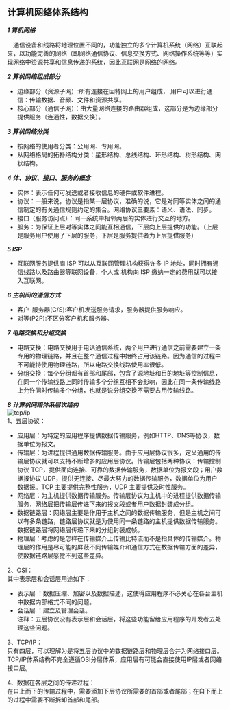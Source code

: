  计算机网络体系结构
---
***1 算机网络***<br>

&emsp;通信设备和线路将地理位置不同的，功能独立的多个计算机系统（网络）互联起来，以功能完善的网络（即网络通信协议、信息交换方式、网络操作系统等等）实现网络中资源共享和信息传递的系统，因此互联网是网络的网络。  

***2 算机网络组成部分***<br>

* 边缘部分（资源子网）:所有连接在因特网上的用户组成， 用户可以进行通信：传输数据、音频、文件和资源共享。<br>
* 核心部分（通信子网）：由大量网络连接的路由器组成，这部分是为边缘部分提供服务（连通性，数据交换）。  
  
***3 算机网络分类***
* 按网络的使用者分类：公用网、专用网。
* 从网络格局的拓扑结构分类：星形结构、总线结构、环形结构、树形结构、网状结构。

***4 体、协议、接口、服务的概念***
* 实体：表示任何可发送或者接收信息的硬件或软件进程。
* 协议：一般来说，协议是指某一层协议，准确的说，它是对同等实体之间的通信制定的有关通信规则约定的集合。网络协议三要素：语义、语法、同步。  
* 接口（服务访问点）：同一系统中相邻两层的实体进行交互的地方。  
* 服务：为保证上层对等实体之间能互相通信，下层向上层提供的功能。（上层是服务用户使用了下层的服务，下层是服务提供者为上层提供服务）  
  
***5 ISP***  
* 互联网服务提供商 ISP 可以从互联网管理机构获得许多 IP 地址，同时拥有通信线路以及路由器等联网设备，个人或
机构向 ISP 缴纳一定的费用就可以接入互联网。
  
***6 主机间的通信方式***  
* 客户-服务器(C/S):客户机发送服务请求，服务器提供服务响应。  
* 对等(P2P):不区分客户机和服务器。

***7 电路交换和分组交换***  
* 电路交换：电路交换用于电话通信系统，两个用户进行通信之前需要建立一条专用的物理链路，并且在整个通信过程中始终占用该链路。因为通信的过程中不可能持使用物理链路，所以电路交换线路使用率很低。  
* 分组交换：每个分组都有首部和尾部，包含了源地址和目的地址等控制信息，在同一个传输线路上同时传输多个分组互相不会影响，因此在同一条传输线路上允许同时传输多个分组，也就是说分组交换不需要占用传输线路。  
  
***8 计算机网络体系层次结构***  
![tcp/ip](https://github.com/zhuqianqian1996/CS-Master-Note/blob/%E8%AE%A1%E7%AE%97%E6%9C%BA%E7%BD%91%E7%BB%9C/%E5%9B%BE%E7%89%87/2.png)  
1、五层协议：  
* 应用层：为特定的应用程序提供数据传输服务，例如HTTP、DNS等协议，数据单位为报文。  
* 传输层：为进程提供通用数据传输服务。由于应用层协议很多，定义通用的传输层协议就可以支持不断增多的应用层协议。传输层包括两种协议：传输控制协议 TCP，提供面向连接、可靠的数据传输服务，数据单位为报文段；用户数据报协议 UDP，提供无连接、尽最大努力的数据传输服务，数据单位为用户数据报。TCP 主要提供完整性服务，UDP 主要提供及时性服务。
* 网络层：为主机提供数据传输服务。传输层协议为主机中的进程提供数据传输服务，网络层把传输层传递下来的报文段或者用户数据封装成分组。
* 数据链路层：网络层主要是作用于主机之间的数据传输服务，但是主机之间可以有多条链路，链路层协议就是为使用同一条链路的主机提供数据传输服务。数据链路层将网络层传递下来的分组封装成帧。  
* 物理层：考虑的是怎样在传输媒介上传输比特流而不是指具体的传输媒介。物理层的作用是尽可能的屏蔽不同传输媒介和通信方式在数据传输方面的差异，使数据链路层感觉不到这些差异。  

2、OSI：  
其中表示层和会话层用途如下：  
* 表示层 ：数据压缩、加密以及数据描述，这使得应用程序不必关心在各台主机中数据内部格式不同的问题。  
* 会话层 ：建立及管理会话。  
注释：五层协议没有表示层和会话层，将这些功能留给应用程序的开发者去处理这些问题。  
  
3、TCP/IP：  
只有四层，可以理解为是将五层协议中的数据链路层和物理层合并为网络接口层。  
TCP/IP体系结构不完全遵循OSI分层体系，应用层有可能会直接使用IP层或者网络接口层。  
  
4、数据在各层之间的传递过程：  
在自上而下的传输过程中，需要添加下层协议所需要的首部或者尾部；在自下而上的过程中需要不断拆卸首部和尾部。
  

